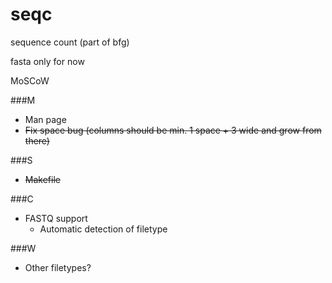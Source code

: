 # seqc
sequence count (part of bfg)

fasta only for now

MoSCoW

###M
- Man page
- ~~Fix space bug (columns should be min. 1 space + 3 wide and grow from there)~~

###S
- ~~Makefile~~

###C
- FASTQ support
  - Automatic detection of filetype

###W
- Other filetypes?

